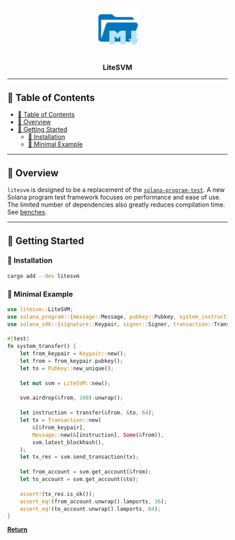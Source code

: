 <div align="center">
<h1 align="center">
<img src="https://raw.githubusercontent.com/PKief/vscode-material-icon-theme/ec559a9f6bfd399b82bb44393651661b08aaf7ba/icons/folder-markdown-open.svg" width="100" />
<br></h1>
<h3>LiteSVM</h3>
</div>

---

## 📖 Table of Contents

- [📖 Table of Contents](#-table-of-contents)
- [📍 Overview](#-overview)
- [🚀 Getting Started](#-getting-started)
  - [🔧 Installation](#-installation)
  - [🤖 Minimal Example](#-minimal-example)
---

## 📍 Overview

`litesvm` is designed to be a replacement of the [`solana-program-test`](https://github.com/solana-labs/solana/tree/master/program-test). A new Solana program test framework focuses on performance and ease of use. The limited number of dependencies also greatly reduces compilation time. See [benches](https://github.com/LiteSVM/litesvm/tree/master/benches).

---

## 🚀 Getting Started


### 🔧 Installation

```sh
cargo add --dev litesvm
```

### 🤖 Minimal Example

```rust
use litesvm::LiteSVM;
use solana_program::{message::Message, pubkey::Pubkey, system_instruction::transfer};
use solana_sdk::{signature::Keypair, signer::Signer, transaction::Transaction};

#[test]
fn system_transfer() {
    let from_keypair = Keypair::new();
    let from = from_keypair.pubkey();
    let to = Pubkey::new_unique();

    let mut svm = LiteSVM::new();

    svm.airdrop(&from, 100).unwrap();

    let instruction = transfer(&from, &to, 64);
    let tx = Transaction::new(
        &[&from_keypair],
        Message::new(&[instruction], Some(&from)),
        svm.latest_blockhash(),
    );
    let tx_res = svm.send_transaction(tx);

    let from_account = svm.get_account(&from);
    let to_account = svm.get_account(&to);

    assert!(tx_res.is_ok());
    assert_eq!(from_account.unwrap().lamports, 36);
    assert_eq!(to_account.unwrap().lamports, 64);
}
```

[**Return**](#Top)